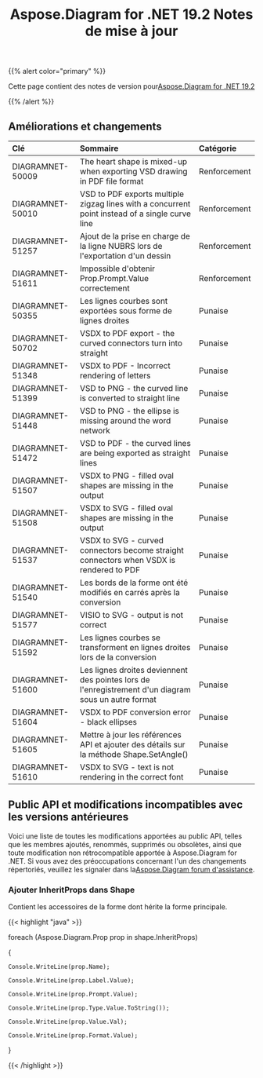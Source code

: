 ﻿---
title: Aspose.Diagram for .NET 19.2 Notes de mise à jour
type: docs
weight: 110
url: /fr/net/aspose-diagram-for-net-19-2-release-notes/
---
{{% alert color="primary" %}} 

Cette page contient des notes de version pour[Aspose.Diagram for .NET 19.2](https://www.nuget.org/packages/Aspose.Diagram/19.2.0)

{{% /alert %}} 
## **Améliorations et changements**

|**Clé**|**Sommaire**|**Catégorie**|
|:- |:- |:- |
|DIAGRAMNET-50009|The heart shape is mixed-up when exporting VSD drawing in PDF file format|Renforcement|
|DIAGRAMNET-50010|VSD to PDF exports multiple zigzag lines with a concurrent point instead of a single curve line|Renforcement|
|DIAGRAMNET-51257|Ajout de la prise en charge de la ligne NUBRS lors de l'exportation d'un dessin|Renforcement|
|DIAGRAMNET-51611|Impossible d'obtenir Prop.Prompt.Value correctement|Renforcement|
|DIAGRAMNET-50355|Les lignes courbes sont exportées sous forme de lignes droites|Punaise|
|DIAGRAMNET-50702|VSDX to PDF export - the curved connectors turn into straight|Punaise|
|DIAGRAMNET-51348|VSDX to PDF - Incorrect rendering of letters|Punaise|
|DIAGRAMNET-51399|VSD to PNG - the curved line is converted to straight line|Punaise|
|DIAGRAMNET-51448|VSD to PNG - the ellipse is missing around the word network|Punaise|
|DIAGRAMNET-51472|VSD to PDF - the curved lines are being exported as straight lines|Punaise|
|DIAGRAMNET-51507|VSDX to PNG - filled oval shapes are missing in the output|Punaise|
|DIAGRAMNET-51508|VSDX to SVG - filled oval shapes are missing in the output|Punaise|
|DIAGRAMNET-51537|VSDX to SVG - curved connectors become straight connectors when VSDX is rendered to PDF|Punaise|
|DIAGRAMNET-51540|Les bords de la forme ont été modifiés en carrés après la conversion|Punaise|
|DIAGRAMNET-51577|VISIO to SVG - output is not correct|Punaise|
|DIAGRAMNET-51592|Les lignes courbes se transforment en lignes droites lors de la conversion|Punaise|
|DIAGRAMNET-51600|Les lignes droites deviennent des pointes lors de l'enregistrement d'un diagram sous un autre format|Punaise|
|DIAGRAMNET-51604|VSDX to PDF conversion error - black ellipses|Punaise|
|DIAGRAMNET-51605|Mettre à jour les références API et ajouter des détails sur la méthode Shape.SetAngle()|Punaise|
|DIAGRAMNET-51610|VSDX to SVG - text is not rendering in the correct font|Punaise|
## **Public API et modifications incompatibles avec les versions antérieures**
Voici une liste de toutes les modifications apportées au public API, telles que les membres ajoutés, renommés, supprimés ou obsolètes, ainsi que toute modification non rétrocompatible apportée à Aspose.Diagram for .NET. Si vous avez des préoccupations concernant l'un des changements répertoriés, veuillez les signaler dans la[Aspose.Diagram forum d'assistance](https://forum.aspose.com/c/diagram/17).
### **Ajouter InheritProps dans Shape**
Contient les accessoires de la forme dont hérite la forme principale.

{{< highlight "java" >}}

  foreach (Aspose.Diagram.Prop prop in shape.InheritProps)

{

    Console.WriteLine(prop.Name);

    Console.WriteLine(prop.Label.Value);

    Console.WriteLine(prop.Prompt.Value);

    Console.WriteLine(prop.Type.Value.ToString());

    Console.WriteLine(prop.Value.Val);

    Console.WriteLine(prop.Format.Value);

}

{{< /highlight >}}
